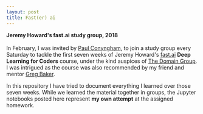 ```yaml
---
layout: post
title: Fast(er) ai
---
```


**Jeremy Howard's fast.ai study group, 2018** <br /> <br /> In February, I was invited by [Paul Conyngham](https://twitter.com/paul_conyngham), to join a study group every Saturday to tackle the first seven weeks of Jeremy Howard's [fast.ai](http://course.fast.ai/start.html) **Deep Learning for Coders** course, under the kind auspices of [The Domain Group](https://www.domain.com.au/). I was intrigued as the course was also recommended by my friend and mentor [Greg Baker](https://www.linkedin.com/in/solresol/).

In this repository I have tried to document everything I learned over those seven weeks. While we learned the material together in groups, the Jupyter notebooks posted here represent **my own attempt** at the assigned homework. 
